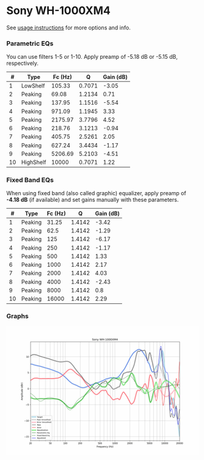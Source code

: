 # Sony WH-1000XM4
See [usage instructions](https://github.com/jaakkopasanen/AutoEq#usage) for more options and info.

### Parametric EQs
You can use filters 1-5 or 1-10. Apply preamp of -5.18 dB or -5.15 dB, respectively.

|   # | Type      |   Fc (Hz) |      Q |   Gain (dB) |
|-----|-----------|-----------|--------|-------------|
|   1 | LowShelf  |    105.33 | 0.7071 |       -3.05 |
|   2 | Peaking   |     69.08 | 1.2134 |        0.71 |
|   3 | Peaking   |    137.95 | 1.1516 |       -5.54 |
|   4 | Peaking   |    971.09 | 1.1945 |        3.33 |
|   5 | Peaking   |   2175.97 | 3.7796 |        4.52 |
|   6 | Peaking   |    218.76 | 3.1213 |       -0.94 |
|   7 | Peaking   |    405.75 | 2.5261 |        2.05 |
|   8 | Peaking   |    627.24 | 3.4434 |       -1.17 |
|   9 | Peaking   |   5206.69 | 5.2103 |       -4.51 |
|  10 | HighShelf |  10000    | 0.7071 |        1.22 |

### Fixed Band EQs
When using fixed band (also called graphic) equalizer, apply preamp of **-4.18 dB** (if available) and set gains manually with these parameters.

|   # | Type    |   Fc (Hz) |      Q |   Gain (dB) |
|-----|---------|-----------|--------|-------------|
|   1 | Peaking |     31.25 | 1.4142 |       -3.42 |
|   2 | Peaking |     62.5  | 1.4142 |       -1.29 |
|   3 | Peaking |    125    | 1.4142 |       -6.17 |
|   4 | Peaking |    250    | 1.4142 |       -1.17 |
|   5 | Peaking |    500    | 1.4142 |        1.33 |
|   6 | Peaking |   1000    | 1.4142 |        2.17 |
|   7 | Peaking |   2000    | 1.4142 |        4.03 |
|   8 | Peaking |   4000    | 1.4142 |       -2.43 |
|   9 | Peaking |   8000    | 1.4142 |        0.8  |
|  10 | Peaking |  16000    | 1.4142 |        2.29 |

### Graphs
![](./Sony%20WH-1000XM4.png)
